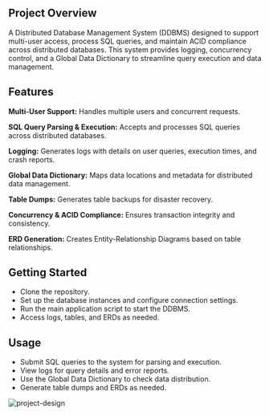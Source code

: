 ## Project Overview

A Distributed Database Management System (DDBMS) designed to support multi-user access, process SQL queries, and maintain ACID compliance across distributed databases. This system provides logging, concurrency control, and a Global Data Dictionary to streamline query execution and data management.

## Features

**Multi-User Support:** Handles multiple users and concurrent requests.

**SQL Query Parsing & Execution:** Accepts and processes SQL queries across distributed databases.

**Logging:** Generates logs with details on user queries, execution times, and crash reports.

**Global Data Dictionary:** Maps data locations and metadata for distributed data management.

**Table Dumps:** Generates table backups for disaster recovery.

**Concurrency & ACID Compliance:** Ensures transaction integrity and consistency.

**ERD Generation:** Creates Entity-Relationship Diagrams based on table relationships.

## Getting Started

- Clone the repository.
- Set up the database instances and configure connection settings.
- Run the main application script to start the DDBMS.
- Access logs, tables, and ERDs as needed.

## Usage

- Submit SQL queries to the system for parsing and execution.
- View logs for query details and error reports.
- Use the Global Data Dictionary to check data distribution.
- Generate table dumps and ERDs as needed.


![project-design](https://github.com/user-attachments/assets/3e8ca807-18d8-4ec4-a160-64ab23b37e4f)
